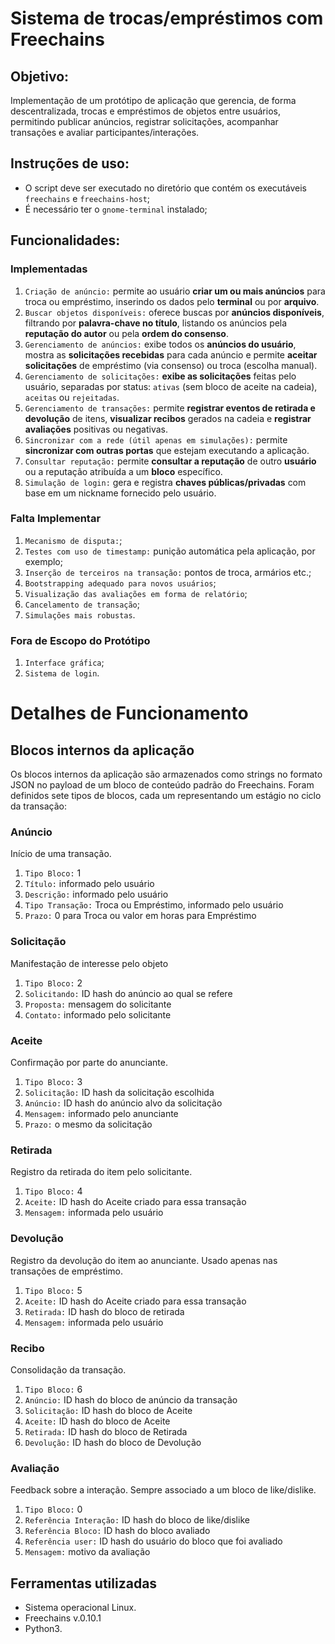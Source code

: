 # Sistema de trocas/empréstimos com Freechains

## Objetivo:
Implementação de um protótipo de aplicação que gerencia, de forma descentralizada, trocas e empréstimos de objetos entre usuários, permitindo publicar anúncios, registrar solicitações, acompanhar transações e avaliar participantes/interações.

## Instruções de uso:
* O script deve ser executado no diretório que contém os executáveis `freechains` e `freechains-host`;
* É necessário ter o `gnome-terminal` instalado;

## Funcionalidades:

### Implementadas
1. `Criação de anúncio:` permite ao usuário **criar um ou mais anúncios** para troca ou empréstimo, inserindo os dados pelo **terminal** ou por **arquivo**.
2. `Buscar objetos disponíveis:` oferece buscas por **anúncios disponíveis**, filtrando por **palavra-chave no título**, listando os anúncios pela **reputação do autor** ou pela **ordem do consenso**.
3. `Gerenciamento de anúncios:` exibe todos os **anúncios do usuário**, mostra as **solicitações recebidas** para cada anúncio e permite **aceitar solicitações** de empréstimo (via consenso) ou troca (escolha manual).
4. `Gerenciamento de solicitações:` **exibe as solicitações** feitas pelo usuário, separadas por status: `ativas` (sem bloco de aceite na cadeia), `aceitas` ou `rejeitadas`.
5. `Gerenciamento de transações:` permite **registrar eventos de retirada e devolução** de itens, **visualizar recibos** gerados na cadeia e **registrar avaliações** positivas ou negativas.
6. `Sincronizar com a rede (útil apenas em simulações):` permite **sincronizar com outras portas** que estejam executando a aplicação.
7. `Consultar reputação:` permite **consultar a reputação** de outro **usuário** ou a reputação atribuída a um **bloco** específico.
8. `Simulação de login:` gera e registra **chaves públicas/privadas** com base em um nickname fornecido pelo usuário.

### Falta Implementar
1. `Mecanismo de disputa:`;
2. `Testes com uso de timestamp:` punição automática pela aplicação, por exemplo;
3. `Inserção de terceiros na transação:` pontos de troca, armários etc.;
4. `Bootstrapping adequado para novos usuários`;
5. `Visualização das avaliações em forma de relatório`;
6. `Cancelamento de transação`;
7. `Simulações mais robustas`.

### Fora de Escopo do Protótipo
1. `Interface gráfica`;
2. `Sistema de login`.

# Detalhes de Funcionamento

## Blocos internos da aplicação

Os blocos internos da aplicação são armazenados como strings no formato JSON no payload de um bloco de conteúdo padrão do Freechains. Foram definidos sete tipos de blocos, cada um representando um estágio no ciclo da transação:

### Anúncio
Início de uma transação.

1. `Tipo Bloco:` 1
2. `Título:` informado pelo usuário
3. `Descrição:` informado pelo usuário
4. `Tipo Transação:` Troca ou Empréstimo, informado pelo usuário
5. `Prazo:` 0 para Troca ou valor em horas para Empréstimo

### Solicitação
Manifestação de interesse pelo objeto

1. `Tipo Bloco:` 2
2. `Solicitando:` ID hash do anúncio ao qual se refere
3. `Proposta:` mensagem do solicitante
4. `Contato:` informado pelo solicitante

### Aceite
Confirmação por parte do anunciante.

1. `Tipo Bloco:` 3
2. `Solicitação:` ID hash da solicitação escolhida 
3. `Anúncio:` ID hash do anúncio alvo da solicitação
4. `Mensagem:` informado pelo anunciante
5. `Prazo:` o mesmo da solicitação

### Retirada
Registro da retirada do item pelo solicitante.

1. `Tipo Bloco:` 4
2. `Aceite:` ID hash do Aceite criado para essa transação
3. `Mensagem:` informada pelo usuário

### Devolução
Registro da devolução do item ao anunciante. Usado apenas nas transações de empréstimo.

1. `Tipo Bloco:` 5
2. `Aceite:` ID hash do Aceite criado para essa transação
3. `Retirada:` ID hash do bloco de retirada 
4. `Mensagem:` informada pelo usuário

### Recibo
Consolidação da transação. 

1. `Tipo Bloco:` 6
2. `Anúncio:` ID hash do bloco de anúncio da transação
3. `Solicitação:` ID hash do bloco de Aceite
4. `Aceite:` ID hash do bloco de Aceite
5. `Retirada:` ID hash do bloco de Retirada
6. `Devolução:` ID hash do bloco de Devolução

### Avaliação
Feedback sobre a interação. Sempre associado a um bloco de like/dislike.

1. `Tipo Bloco:` 0
2. `Referência Interação:` ID hash do bloco de like/dislike
3. `Referência Bloco:` ID hash do bloco avaliado
4. `Referência user:` ID hash do usuário do bloco que foi avaliado
5. `Mensagem:` motivo da avaliação





## Ferramentas utilizadas
* Sistema operacional Linux.
* Freechains v.0.10.1
* Python3.
